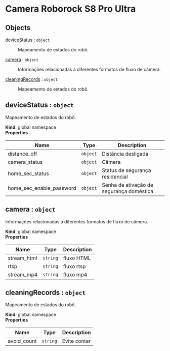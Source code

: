 # Camera Roborock S8 Pro Ultra

## Objects

<dl>
<dt><a href="#deviceStatus">deviceStatus</a> : <code>object</code></dt>
<dd><p>Mapeamento de estados do robô.</p>
</dd>
<dt><a href="#camera">camera</a> : <code>object</code></dt>
<dd><p>Informações relacionadas a diferentes formatos de fluxo de câmera.</p>
</dd>
<dt><a href="#cleaningRecords">cleaningRecords</a> : <code>object</code></dt>
<dd><p>Mapeamento de estados do robô.</p>
</dd>
</dl>

<a name="deviceStatus"></a>

## deviceStatus : <code>object</code>
Mapeamento de estados do robô.

**Kind**: global namespace  
**Properties**

| Name | Type | Description |
| --- | --- | --- |
| distance_off | <code>object</code> | Distância desligada |
| camera_status | <code>object</code> | Câmera |
| home_sec_status | <code>object</code> | Status de segurança residencial |
| home_sec_enable_password | <code>object</code> | Senha de ativação de segurança doméstica |

<a name="camera"></a>

## camera : <code>object</code>
Informações relacionadas a diferentes formatos de fluxo de câmera.

**Kind**: global namespace  
**Properties**

| Name | Type | Description |
| --- | --- | --- |
| stream_html | <code>string</code> | fluxo HTML |
| rtsp | <code>string</code> | fluxo rtsp |
| stream_mp4 | <code>string</code> | fluxo mp4 |

<a name="cleaningRecords"></a>

## cleaningRecords : <code>object</code>
Mapeamento de estados do robô.

**Kind**: global namespace  
**Properties**

| Name | Type | Description |
| --- | --- | --- |
| avoid_count | <code>string</code> | Evite contar |

